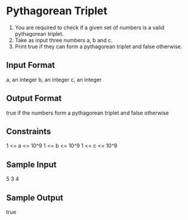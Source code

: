 # Pythagorean Triplet

1. You are required to check if a given set of numbers is a valid pythagorean triplet.
2. Take as input three numbers a, b and c.
3. Print true if they can form a pythagorean triplet and false otherwise.

## Input Format
a, an integer
b, an integer
c, an integer
## Output Format
true if the numbers form a pythagorean triplet and false otherwise

## Constraints
1 <= a <= 10^9
1 <= b <= 10^9
1 <= c <= 10^9
## Sample Input
5 3 4
## Sample Output
true
